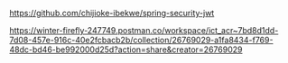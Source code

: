 https://github.com/chijioke-ibekwe/spring-security-jwt

https://winter-firefly-247749.postman.co/workspace/ict_acr~7bd8d1dd-7d08-457e-916c-40e2fcbacb2b/collection/26769029-a1fa8434-f769-48dc-bd46-be992000d25d?action=share&creator=26769029
